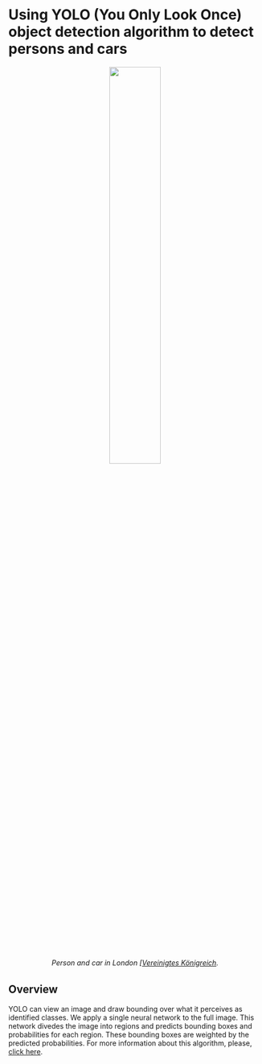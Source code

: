 # Using YOLO (You Only Look Once) object detection algorithm to detect persons and cars

<p align="center"><img src="person-car.jpg" width="45%" height="45%"></p> 
<h6 align="center">Person and car in London [<a href="https://unsplash.com/photos/AvHBdfZ0HAQ">Vereinigtes Königreich</a>.</h6>

## Overview

YOLO can view an image and draw bounding over what it perceives as identified classes. We apply a single neural network to the full image. This network divedes the image into regions and predicts bounding boxes and probabilities for each region. These bounding boxes are weighted by the predicted probabilities. For more information about this algorithm, please, [click here](https://arxiv.org/abs/1804.02767).




